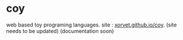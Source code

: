 # coy
web based toy programing languages.
site : [xorvet.github.io/coy](https://xorvet.github.io/coy).
(site needs to be updated)
(documentation soon)
